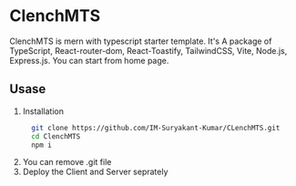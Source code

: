 # ClenchMTS

ClenchMTS is mern with typescript starter template.
It's A package of TypeScript, React-router-dom, React-Toastify, TailwindCSS, Vite, Node.js, Express.js.
You can start from home page.

## Usase

1. Installation
    ```bash
      git clone https://github.com/IM-Suryakant-Kumar/CLenchMTS.git
      cd ClenchMTS
      npm i
    ```
2. You can remove .git file
3. Deploy the Client and Server seprately
